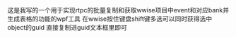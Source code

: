 这是我写的一个用于实现rtpc的批量复制和获取wwise项目中event和对应bank并生成表格的功能的wpf工具
在wwise按住键盘shift键多选可以同时获得选中object的guid
直接复制进guid文本框里即可
